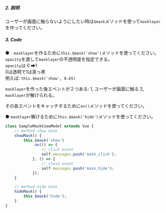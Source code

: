 ##### 2. 説明

ユーザーが画面に触らないようにしたい時は`$mask`メソッドを使って`masklayer`を作ってください。

##### 3. Code

●　`masklayer`を作るために`this.$mask('show')`メソッドを使ってください。  
`opacity`を渡して`masklayer`の不透明度を指定できる。  
`opacity`は 0 ➡1  
0は透明で1は真っ黒  
例えば: `this.$mask('show', 0.65)`  
  
`masklayer`を作った後エベントが２つある:
1, ユーザーが画面に触る
2, `masklayer`が解けられる。
  
その各エベントをキャッチするために`on()`メソッドを使ってください。

● `masklayer`解けるために`this.$mask('hide')`メソッドを使ってください。

```typescript
class SampleMaskViewModel extends Vue {
    // method show mask
    showMask() {
        this.$mask('show')
            .on(() => {
                // click event
                self.messages.push('mask_click');
            }, () => {
                // close event
                self.messages.push('mask_hide');
            });
    }

    // method hide mask
    hideMask() {
        this.$mask('hide');
    }
}
```